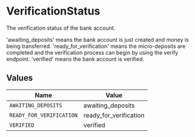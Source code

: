 # VerificationStatus

The verification status of the bank account.

'awaiting_deposits' means the bank account is just created and money is being transferred.
'ready_for_verification' means the micro-deposits are completed and the verification process can begin by using the verify endpoint.
'verified' means the bank account is verified.


## Values

| Name                     | Value                    |
| ------------------------ | ------------------------ |
| `AWAITING_DEPOSITS`      | awaiting_deposits        |
| `READY_FOR_VERIFICATION` | ready_for_verification   |
| `VERIFIED`               | verified                 |